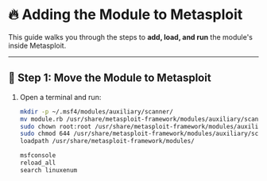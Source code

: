 # 🔥 Adding the Module to Metasploit

This guide walks you through the steps to **add, load, and run** the module's inside Metasploit.

---

## **📂 Step 1: Move the Module to Metasploit**
1. Open a terminal and run:
   ```bash
   mkdir -p ~/.msf4/modules/auxiliary/scanner/
   mv module.rb /usr/share/metasploit-framework/modules/auxiliary/scanner/discovery
   sudo chown root:root /usr/share/metasploit-framework/modules/auxiliary/scanner/linuxenum.rb
   sudo chmod 644 /usr/share/metasploit-framework/modules/auxiliary/scanner/linuxenum.rb
   loadpath /usr/share/metasploit-framework/modules/

   msfconsole
   reload_all
   search linuxenum




   

